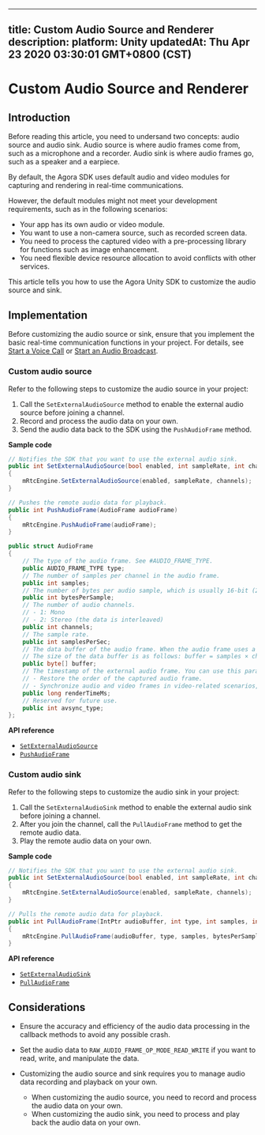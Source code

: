 
---
title: Custom Audio Source and Renderer
description: 
platform: Unity
updatedAt: Thu Apr 23 2020 03:30:01 GMT+0800 (CST)
---
# Custom Audio Source and Renderer
## Introduction

Before reading this article, you need to undersand two concepts: audio source and audio sink. Audio source is where audio frames come from, such as a microphone and a recorder. Audio sink is where audio frames go, such as a speaker and a earpiece.

By default, the Agora SDK uses default audio and video modules for capturing and rendering in real-time communications. 

However, the default modules might not meet your development requirements, such as in the following scenarios:

- Your app has its own audio or video module.
- You want to use a non-camera source, such as recorded screen data.
- You need to process the captured video with a pre-processing library for functions such as image enhancement.
- You need flexible device resource allocation to avoid conflicts with other services.

This article tells you how to use the Agora Unity SDK to customize the audio source and sink.

## Implementation

Before customizing the audio source or sink, ensure that you implement the basic real-time communication functions in your project. For details, see [Start a Voice Call](../../en/Interactive%20Broadcast/start_call_audio_unity.md) or [Start an Audio Broadcast](../../en/Interactive%20Broadcast/start_live_audio_unity.md).

### Custom audio source

Refer to the following steps to customize the audio source in your project:

1. Call the `SetExternalAudioSource` method to enable the external audio source before joining a channel.
2. Record and process the audio data on your own.
3. Send the audio data back to the SDK using the `PushAudioFrame` method.

**Sample code**

```c#
// Notifies the SDK that you want to use the external audio sink.
public int SetExternalAudioSource(bool enabled, int sampleRate, int channels)
{
    mRtcEngine.SetExternalAudioSource(enabled, sampleRate, channels);
}

// Pushes the remote audio data for playback.
public int PushAudioFrame(AudioFrame audioFrame)
{
    mRtcEngine.PushAudioFrame(audioFrame);
}

public struct AudioFrame 
{
    // The type of the audio frame. See #AUDIO_FRAME_TYPE.
    public AUDIO_FRAME_TYPE type;
    // The number of samples per channel in the audio frame.
    public int samples;  
    // The number of bytes per audio sample, which is usually 16-bit (2-byte).
    public int bytesPerSample;  
    // The number of audio channels.
    // - 1: Mono
    // - 2: Stereo (the data is interleaved)
    public int channels;  
    // The sample rate.
    public int samplesPerSec;  
    // The data buffer of the audio frame. When the audio frame uses a stereo channel, the data buffer is interleaved. 
    // The size of the data buffer is as follows: buffer = samples × channels × bytesPerSample.
    public byte[] buffer;  
    // The timestamp of the external audio frame. You can use this parameter for the following purposes:
    // - Restore the order of the captured audio frame.
    // - Synchronize audio and video frames in video-related scenarios, including where external video sources are used.
    public long renderTimeMs;
    // Reserved for future use.
    public int avsync_type;
};
```

**API reference**

- [`SetExternalAudioSource`](https://docs.agora.io/en/Interactive%20Broadcast/API%20Reference/unity/classagora__gaming__rtc_1_1_i_rtc_engine.html#a91a7599be9ca163f0b43c83a4b3a902e)
- [`PushAudioFrame`](https://docs.agora.io/en/Interactive%20Broadcast/API%20Reference/unity/classagora__gaming__rtc_1_1_i_rtc_engine.html#ac7340e14573a6fdf089924b228555ba7)

### Custom audio sink

Refer to the following steps to customize the audio sink in your project:

1. Call the `SetExternalAudioSink` method to enable the external audio sink before joining a channel.
2. After you join the channel, call the `PullAudioFrame` method to get the remote audio data.
3. Play the remote audio data on your own.

**Sample code**

```c#
// Notifies the SDK that you want to use the external audio sink.
public int SetExternalAudioSource(bool enabled, int sampleRate, int channels)
{
    mRtcEngine.SetExternalAudioSource(enabled, sampleRate, channels);
}

// Pulls the remote audio data for playback.
public int PullAudioFrame(IntPtr audioBuffer, int type, int samples, int bytesPerSample, int channels, int samplesPerSec, long renderTimeMs, int avsync_type)
{
    mRtcEngine.PullAudioFrame(audioBuffer, type, samples, bytesPerSample, channels, samplesPerSec, renderTimeMs, avsync_type);
}
```

**API reference**

- [`SetExternalAudioSink`](https://docs.agora.io/en/Interactive%20Broadcast/API%20Reference/unity/classagora__gaming__rtc_1_1_i_rtc_engine.html#ac767651baab2797313e4c13db7f66260)
- [`PullAudioFrame`](https://docs.agora.io/en/Interactive%20Broadcast/API%20Reference/unity/classagora__gaming__rtc_1_1_audio_raw_data_manager.html#a6aa04f6b4cf488d46bc64b39a11d891e)

## Considerations

* Ensure the accuracy and efficiency of the audio data processing in the callback methods to avoid any possible crash.
* Set the audio data to `RAW_AUDIO_FRAME_OP_MODE_READ_WRITE` if you want to read, write, and manipulate the data.
* Customizing the audio source and sink requires you to manage audio data recording and playback on your own.

	- When customizing the audio source, you need to record and process the audio data on your own.
	- When customizing the audio sink, you need to process and play back the audio data on your own.
